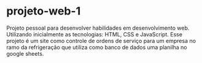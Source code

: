 # projeto-web-1
Projeto pessoal para desenvolver habilidades em desenvolvimento web. Utilizando inicialmente as tecnologias: HTML, CSS e JavaScript. Esse projeto é um site como controle de ordens de serviço para um empresa no ramo da refrigeração que utiliza como banco de dados uma planilha no google sheets.
